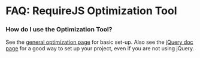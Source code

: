 # FAQ: RequireJS Optimization Tool

### <a name="usage">How do I use the Optimization Tool?</a>

See the [general optimization page](optimization.md) for basic set-up. Also see the [jQuery doc page](jquery.md) for a good way to set up your project, even if you are not using jQuery.
